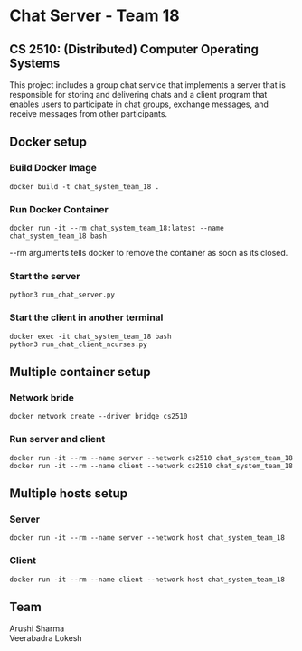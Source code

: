 # Chat Server - Team 18

## CS 2510: (Distributed) Computer Operating Systems

This project includes a group chat service that implements a server that is responsible for storing and delivering chats and a client program that enables users to participate in chat groups, exchange messages, and receive messages from other participants. 

## Docker setup
### Build Docker Image
`docker build -t chat_system_team_18 .`

### Run Docker Container
`docker run -it --rm chat_system_team_18:latest --name chat_system_team_18 bash`

--rm arguments tells docker to remove the container as soon as its closed.

### Start the server
`python3 run_chat_server.py`

### Start the client in another terminal
```
docker exec -it chat_system_team_18 bash
python3 run_chat_client_ncurses.py
```

## Multiple container setup
### Network bride
`docker network create --driver bridge cs2510`

### Run server and client
```
docker run -it --rm --name server --network cs2510 chat_system_team_18
docker run -it --rm --name client --network cs2510 chat_system_team_18
```
## Multiple hosts setup
### Server
`docker run -it --rm --name server --network host chat_system_team_18`
### Client
`docker run -it --rm --name client --network host chat_system_team_18`

## Team
Arushi Sharma
<br/>
Veerabadra Lokesh

